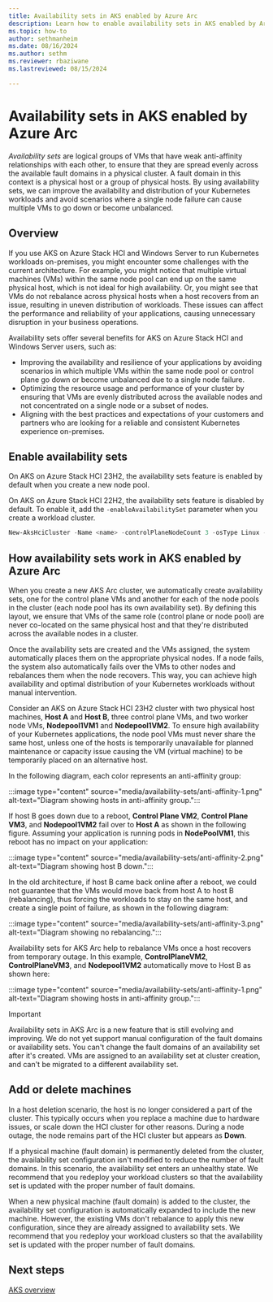 ```yaml
---
title: Availability sets in AKS enabled by Azure Arc
description: Learn how to enable availability sets in AKS enabled by Arc to improve the availability and distribution of your Kubernetes workloads.
ms.topic: how-to
author: sethmanheim
ms.date: 08/16/2024
ms.author: sethm 
ms.reviewer: rbaziwane
ms.lastreviewed: 08/15/2024

---
```


# Availability sets in AKS enabled by Azure Arc

*Availability sets* are logical groups of VMs that have weak anti-affinity relationships with each other, to ensure that they are spread evenly across the available fault domains in a physical cluster. A fault domain in this context is a physical host or a group of physical hosts. By using availability sets, we can improve the availability and distribution of your Kubernetes workloads and avoid scenarios where a single node failure can cause multiple VMs to go down or become unbalanced.

## Overview

If you use AKS on Azure Stack HCI and Windows Server to run Kubernetes workloads on-premises, you might encounter some challenges with the current architecture. For example, you might notice that multiple virtual machines (VMs) within the same node pool can end up on the same physical host, which is not ideal for high availability. Or, you might see that VMs do not rebalance across physical hosts when a host recovers from an issue, resulting in uneven distribution of workloads. These issues can affect the performance and reliability of your applications, causing unnecessary disruption in your business operations.

Availability sets offer several benefits for AKS on Azure Stack HCI and Windows Server users, such as:

- Improving the availability and resilience of your applications by avoiding scenarios in which multiple VMs within the same node pool or control plane go down or become unbalanced due to a single node failure.
- Optimizing the resource usage and performance of your cluster by ensuring that VMs are evenly distributed across the available nodes and not concentrated on a single node or a subset of nodes.
- Aligning with the best practices and expectations of your customers and partners who are looking for a reliable and consistent Kubernetes experience on-premises.

## Enable availability sets

On AKS on Azure Stack HCI 23H2, the availability sets feature is enabled by default when you create a new node pool.

On AKS on Azure Stack HCI 22H2, the availability sets feature is disabled by default. To enable it, add the `-enableAvailabilitySet` parameter when you create a workload cluster.

```powershell
New-AksHciCluster -Name <name> -controlPlaneNodeCount 3 -osType Linux -kubernetesVersion $kubernetesVersion -enableAvailabilitySet
```

## How availability sets work in AKS enabled by Azure Arc

When you create a new AKS Arc cluster, we automatically create availability sets, one for the control plane VMs and another for each of the node pools in the cluster (each node pool has its own availability set). By defining this layout, we ensure that VMs of the same role (control plane or node pool) are never co-located on the same physical host and that they're distributed across the available nodes in a cluster.

Once the availability sets are created and the VMs assigned, the system automatically places them on the appropriate physical nodes. If a node fails, the system also automatically fails over the VMs to other nodes and rebalances them when the node recovers. This way, you can achieve high availability and optimal distribution of your Kubernetes workloads without manual intervention.

Consider an AKS on Azure Stack HCI 23H2 cluster with two physical host machines, **Host A** and **Host B**, three control plane VMs, and two worker node VMs, **Nodepool1VM1** and **Nodepool1VM2**. To ensure high availability of your Kubernetes applications, the node pool VMs must never share the same host, unless one of the hosts is temporarily unavailable for planned maintenance or capacity issue causing the VM (virtual machine) to be temporarily placed on an alternative host.

In the following diagram, each color represents an anti-affinity group:  

:::image type="content" source="media/availability-sets/anti-affinity-1.png" alt-text="Diagram showing hosts in anti-affinity group.":::

If host B goes down due to a reboot, **Control Plane VM2**, **Control Plane VM3**, and **Nodepool1VM2** fail over to **Host A** as shown in the following figure. Assuming your application is running pods in **NodePoolVM1**, this reboot has no impact on your application:

:::image type="content" source="media/availability-sets/anti-affinity-2.png" alt-text="Diagram showing host B down.":::

In the old architecture, if host B came back online after a reboot, we could not guarantee that the VMs would move back from host A to host B (rebalancing), thus forcing the workloads to stay on the same host, and create a single point of failure, as shown in the following diagram:

:::image type="content" source="media/availability-sets/anti-affinity-3.png" alt-text="Diagram showing no rebalancing.":::

Availability sets for AKS Arc help to rebalance VMs once a host recovers from temporary outage. In this example, **ControlPlaneVM2**, **ControlPlaneVM3**, and **Nodepool1VM2** automatically move to Host B as shown here:

:::image type="content" source="media/availability-sets/anti-affinity-1.png" alt-text="Diagram showing hosts in anti-affinity group.":::

> [!IMPORTANT]
> Availability sets in AKS Arc is a new feature that is still evolving and improving. We do not yet support manual configuration of the fault domains or availability sets. You can't change the fault domains of an availability set after it's created. VMs are assigned to an availability set at cluster creation, and can't be migrated to a different availability set.

## Add or delete machines

In a host deletion scenario, the host is no longer considered a part of the cluster. This typically occurs when you replace a machine due to hardware issues, or scale down the HCI cluster for other reasons. During a node outage, the node remains part of the HCI cluster but appears as **Down**.

If a physical machine (fault domain) is permanently deleted from the cluster, the availability set configuration isn't modified to reduce the number of fault domains. In this scenario, the availability set enters an unhealthy state. We recommend that you redeploy your workload clusters so that the availability set is updated with the proper number of fault domains.

When a new physical machine (fault domain) is added to the cluster, the availability set configuration is automatically expanded to include the new machine. However, the existing VMs don't rebalance to apply this new configuration, since they are already assigned to availability sets. We recommend that you redeploy your workload clusters so that the availability set is updated with the proper number of fault domains.

## Next steps

[AKS overview](aks-overview.md)

